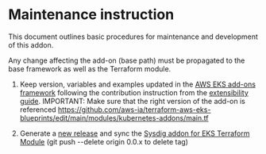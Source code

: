 # Maintenance instruction

This document outlines basic procedures for maintenance and development of this addon.

Any change affecting the add-on (base path) must be propagated to the base framework as well as the Terraform module.

1. Keep version, variables and examples updated in the [AWS EKS add-ons framework](https://github.com/aws-ia/terraform-aws-eks-blueprints) following the contribution instruction from the [extensibility guide](https://github.com/aws-ia/terraform-aws-eks-blueprints/blob/main/docs/extensibility.md).
IMPORTANT: Make sure that the right version of the add-on is referenced https://github.com/aws-ia/terraform-aws-eks-blueprints/edit/main/modules/kubernetes-addons/main.tf


2. Generate a [new release](https://github.com/sysdiglabs/terraform-eksblueprints-sysdig-addon/releases) and sync the [Sysdig addon for EKS Terraform Module](https://registry.terraform.io/modules/sysdiglabs/sysdig-addon/eksblueprints/latest)  (git push --delete origin 0.0.x to delete tag)
